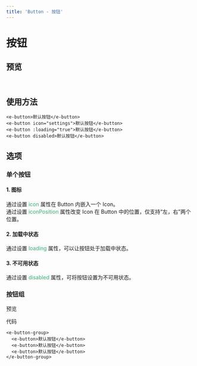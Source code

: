 ```yaml
---
title: 'Button - 按钮'
---
```

# 按钮

## 预览
&nbsp;
<ClientOnly>
<button-demo/> 
</ClientOnly>

## 使用方法
```vue
<e-button>默认按钮</e-button>
<e-button icon="settings">默认按钮</e-button>
<e-button :loading="true">默认按钮</e-button>
<e-button disabled>默认按钮</e-button>
```

## 选项
### 单个按钮
#### 1. 图标
通过设置<span style='color:#3eaf7c;background-color:#F8F8F8'> icon </span>属性在 Button 内嵌入一个 Icon。  
通过设置<span style='color:#3eaf7c;background-color:#F8F8F8'> iconPosition </span>属性改变 Icon 在 Button 中的位置，仅支持“左，右”两个位置。
####  2. 加载中状态
通过设置<span style='color:#3eaf7c;background-color:#F8F8F8'> loading </span>属性，可以让按钮处于加载中状态。
####  3. 不可用状态
通过设置<span style='color:#3eaf7c;background-color:#F8F8F8'> disabled </span>属性，可将按钮设置为不可用状态。

### 按钮组
预览
<ClientOnly>
<button-group-demo></button-group-demo>
</ClientOnly>

代码
```vue
<e-button-group>
  <e-button>默认按钮</e-button>
  <e-button>默认按钮</e-button>
  <e-button>默认按钮</e-button>
</e-button-group>
```